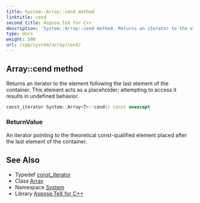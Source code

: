 ```yaml
---
title: System::Array::cend method
linktitle: cend
second_title: Aspose.TeX for C++
description: 'System::Array::cend method. Returns an iterator to the element following the last element of the container. This element acts as a placeholder; attempting to access it results in undefined behavior in C++.'
type: docs
weight: 500
url: /cpp/system/array/cend/
---
```

## Array::cend method


Returns an iterator to the element following the last element of the container. This element acts as a placeholder; attempting to access it results in undefined behavior.

```cpp
const_iterator System::Array<T>::cend() const noexcept
```


### ReturnValue

An iterator pointing to the theoretical const-qualified element placed after the last element of the container.

## See Also

* Typedef [const_iterator](../const_iterator/)
* Class [Array](../)
* Namespace [System](../../)
* Library [Aspose.TeX for C++](../../../)
